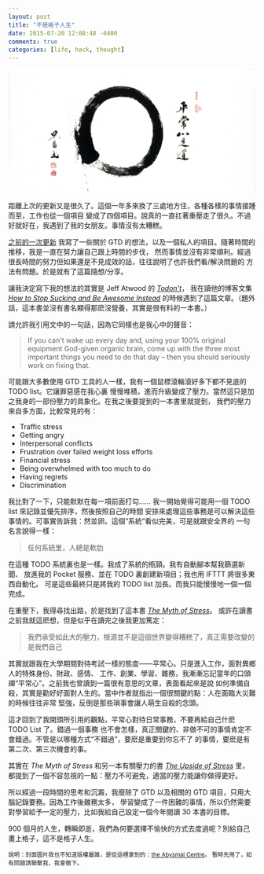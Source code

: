 ```yaml
---
layout: post
title: "不是格子人生"
date: 2015-07-20 12:08:48 -0400
comments: true
categories: [life, hack, thought]
---
```


![](/images/20150720/zen.jpeg)

距離上次的更新又是很久了。這個一年多來換了三處地方住，各種各樣的事情接踵而至，工作也從一個項目
變成了四個項目。說真的一直扛著重壓走了很久。不過好就好在，我遇到了我的女朋友。事情沒有太糟糕。

[之前的一次更新](/blog/life/hack/productivity/2014/09/01/900-months/)
我寫了一些關於 GTD 的想法，以及一個私人的項目。隨著時間的推移，我是一直在努力讓自己跟上時間的步伐，
然而事情並沒有非常順利。經過很長時間的努力但如果還是不見成效的話，往往說明了也許我們看/解決問題的
方法有問題。於是就有了這篇隨想/分享。

<!--more-->

讓我決定寫下我的想法的其實是 Jeff Atwood 的 [_Todon't_](http://blog.codinghorror.com/todont/)，
我在讀他的博客文集
[_How to Stop Sucking and Be Awesome Instead_](http://www.amazon.com/How-Stop-Sucking-Awesome-Instead-ebook/dp/B00BU3KPQU)
的時候遇到了這篇文章。（題外話，這本書並沒有書名顯得那麽沒營養，其實是很有料的一本書。）

請允許我引用文中的一句話，因為它同樣也是我心中的聲音：

> If you can't wake up every day and, using your 100% original equipment God-given organic brain, come up with the three most important things you need to do that day – then you should seriously work on fixing that.

可能跟大多數使用 GTD 工具的人一樣，我有一個鼠標滾輪滾好多下都不見底的 TODO list。它讓罪惡感在我心裏
慢慢堆積，進而升級變成了壓力。當然這只是加之我身的一部份壓力的具象化。在我之後要提到的一本書里就提到，
我們的壓力來自多方面，比較常見的有：

- Traffic stress
- Getting angry
- Interpersonal conflicts
- Frustration over failed weight loss efforts
- Financial stress
- Being overwhelmed with too much to do
- Having regrets
- Discrimination

我比對了一下，只能默默在每一項前面打勾……
我一開始覺得可能用一個 TODO list 來記錄並優先排序，然後按照自己的時間
安排來處理這些事務是可以解決這些事情的。可事實告訴我：然並卵。這個“系統”看似完美，可是就跟安全界的
一句名言說得一樣：

> 任何系統里，人總是軟肋

在這種 TODO 系統裏也是一樣。我成了系統的瓶頸。我有自動腳本幫我篩選新聞、
放進我的 Pocket 服務、並在 TODO 裏創建新項目；我也用 IFTTT 將很多東西自動化。
可是這些最終只是將我的 TODO list 加長。而我只能慢慢地一個一個完成。

在重壓下，我得尋找出路，於是找到了這本書 [_The Myth of Stress_](http://www.amazon.com/The-Myth-Stress-Happier-Healthier/dp/1439159459)。
或許在讀書之前我就這麽想，但是似乎在讀完之後我更加篤定：

> 我們承受如此大的壓力，根源並不是這個世界變得糟糕了，真正需要改變的是我們自己

其實就跟我在大學期間對待考試一樣的態度——平常心。只是進入工作，面對異鄉人的特殊身份、財政、感情、
工作、創業、學習、雜務，我漸漸忘記當年的口頭禪“平常心”。之前我也曾讀到一篇很有意思的文章，表面看起來是說
如何準備自殺，其實是勸好好面對人生的。當中作者就指出一個很關鍵的點：人在面臨大災難的時候往往非常
堅強，反倒是那些瑣事會讓人萌生自殺的念頭。

這才回到了我開頭所引用的觀點，平常心對待日常事務，不要再給自己什麽 TODO List 了。錯過一個事務
也不會怎樣，真正關鍵的、非做不可的事情肯定不會錯過。不管是以哪種方式“不錯過”，要麽是重要到你忘不了
的事情，要麽是有第二次、第三次機會的事。

其實在 _The Myth of Stress_ 和另一本有關壓力的書 [_The Upside of Stress_](http://www.amazon.com/The-Upside-Stress-Why-Good/dp/1583335617) 里，
都提到了一個不容忽視的一點：壓力不可避免，適當的壓力能讓你做得更好。

所以經過一段時間的思考和沉澱，我廢除了 GTD 以及相關的 GTD 項目，只用大腦記錄要務。因為工作後雜務太多，
學習變成了一件困難的事情，所以仍然需要對學習給予一定的壓力，比如我給自己設定一個今年閱讀 30 本書的目標。

900 個月的人生，轉瞬即逝，我們為何要選擇不愉快的方式去度過呢？別給自己畫上格子，這不是格子人生。

<small>說明：封面圖片我也不知道版權屬誰，是從這裡拿到的：[the Abysmal Centre](https://theabysmal.wordpress.com/tag/zen-mind-beginners-mind/)。
暫時先用了，如有問題請聯繫我，我會徹下。</small>


